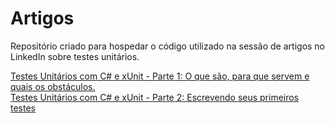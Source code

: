 # **Artigos**
Repositório criado para hospedar o código utilizado na sessão de artigos no LinkedIn sobre testes unitários.

[Testes Unitários com C# e xUnit - Parte 1: O que são, para que servem e quais os obstáculos.](https://www.linkedin.com/pulse/testes-unit%25C3%25A1rios-com-c-e-xunit-parte-1-o-que-s%25C3%25A3o-para-luis-felipe/?trackingId=ebQk0xGUSaefopwSh1OcaQ%3D%3D)  
[Testes Unitários com C# e xUnit - Parte 2: Escrevendo seus primeiros testes](https://www.linkedin.com/pulse/testes-unit%C3%A1rios-com-c-e-xunit-parte-2-escrevendo-seus-luis-felipe/)
